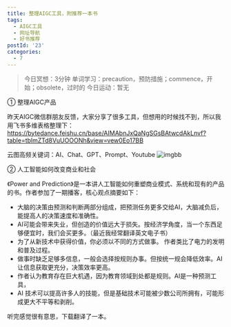 ```yaml
---
title: 整理AIGC工具，附推荐一本书
tags:
  - AIGC工具
  - 网址导航
  - 好书推荐
postId: '23'
categories:
  - 7
---
```


> 今日冥想：3分钟
> 单词学习：precaution，预防措施；commence，开始；obsolete，过时的
> 今日运动：暂无


① 整理AIGC产品

昨天AIGC微信群朋友反馈，大家分享了很多工具，但想用的时候找不到，所以我用飞书多维表格整理下：
https://bytedance.feishu.cn/base/AIMAbnJxQaNgSGsBAtwcdAkLnvf?table=tblmZTd8VuUOOONh&view=vew0Eo17BB

云图高频关键词：AI、Chat、GPT、Prompt、Youtube
![imgbb](https://i.ibb.co/GkJK07h/image.png)

② 人工智能如何改变商业和社会

《Power and Prediction》是一本讲人工智能如何重塑商业模式、系统和现有的产品的书。作者参加了一期播客，核心观点摘要如下：

- 大脑的决策由预测和判断两部分组成，把预测任务更多交给AI，大脑减负后，能提高人的决策速度和准确性。
- AI可能会带来失业，但创造的价值远大于损失。按经济学角度，当一个东西足够便宜时，我们会买更多。（最近我经常翻译英文电子书）
- 为了从新技术中获得价值，你必须以不同的方式做事。 作者类比了电力的发明和普及过程。
- 做事时缺乏足够多信息，一般会选择按规则办事。但按统一规会降低效率。AI让信息获取更充分，决策效率更高。
- 作者认为教育存在巨大机遇，因为教育领域到处都是规则。AI是一种预测工具，
- AI 技术可以提高许多人的技能，但是基础技术可能被少数公司所拥有，可能形成更大不平等和剥削。

听完感觉很有意思，下载翻译了一本。
